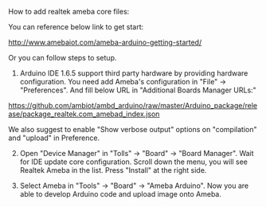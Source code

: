 How to add realtek ameba core files:

You can reference below link to get start:

  http://www.amebaiot.com/ameba-arduino-getting-started/

Or you can follow steps to setup.

1. Arduino IDE 1.6.5 support third party hardware by providing hardware configuration.
You need add Ameba's configuration in "File" -> "Preferences".
And fill below URL in "Additional Boards Manager URLs:"

  https://github.com/ambiot/ambd_arduino/raw/master/Arduino_package/release/package_realtek.com_amebad_index.json

We also suggest to enable "Show verbose output" options on "compilation" and "upload" in Preference.

2. Open "Device Manager" in "Tolls" -> "Board" -> "Board Manager".
Wait for IDE update core configuration. Scroll down the menu, you will see Realtek Ameba in the list.
Press "Install" at the right side.

3. Select Ameba in "Tools" -> "Board" -> "Ameba Arduino".
Now you are able to develop Arduino code and upload image onto Ameba.
